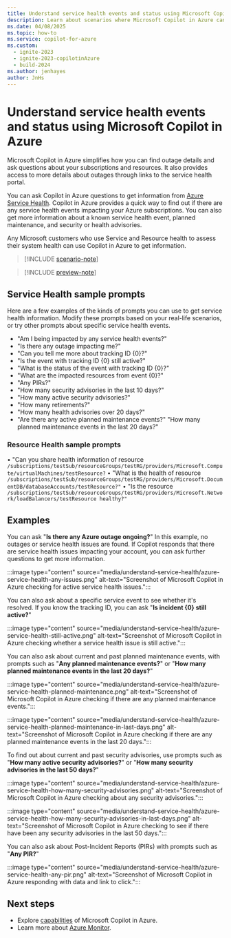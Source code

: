 ```yaml
---
title: Understand service health events and status using Microsoft Copilot in Azure
description: Learn about scenarios where Microsoft Copilot in Azure can provide information about service health events.
ms.date: 04/08/2025
ms.topic: how-to
ms.service: copilot-for-azure
ms.custom:
  - ignite-2023
  - ignite-2023-copilotinAzure
  - build-2024
ms.author: jenhayes
author: JnHs
---
```


# Understand service health events and status using Microsoft Copilot in Azure

Microsoft Copilot in Azure simplifies how you can find outage details and ask questions about your subscriptions and resources. 
It also provides access to more details about outages through links to the service health portal.

You can ask Copilot in Azure questions to get information from [Azure Service Health](/azure/service-health/overview). Copilot in Azure provides a quick way to find out if there are any service health events impacting your Azure subscriptions. You can also get more information about a known service health event, planned maintenance, and security or health advisories.

Any Microsoft customers who use Service and Resource health to assess their system health can use Copilot in Azure to get information.

> [!INCLUDE [scenario-note](includes/scenario-note.md)]

> [!INCLUDE [preview-note](includes/preview-note.md)]


## Service Health sample prompts

Here are a few examples of the kinds of prompts you can use to get service health information. Modify these prompts based on your real-life scenarios, or try other prompts about specific service health events.

- "Am I being impacted by any service health events?"
- "Is there any outage impacting me?"
- "Can you tell me more about tracking ID {0}?"
- "Is the event with tracking ID {0} still active?"
- "What is the status of the event with tracking ID {0}?"
- "What are the impacted resources from event {0}?"
- "Any PIRs?"
- "How many security advisories in the last 10 days?"
- "How many active security advisories?"
- "How many retirements?"
- "How many health advisories over 20 days?"
- "Are there any active planned maintenance events?"
  "How many planned maintenance events in the last 20 days?"
### Resource Health sample prompts
•	"Can you share health information of resource 
  ``/subscriptions/testSub/resourceGroups/testRG/providers/Microsoft.Compute/virtualMachines/testResource?``
•	"What is the health of resource 
  ``/subscriptions/testSub/resourceGroups/testRG/providers/Microsoft.DocumentDB/databaseAccounts/testResource?"``
•	"Is the resource 
  ``/subscriptions/testSub/resourceGroups/testRG/providers/Microsoft.Network/loadBalancers/testResource healthy?"``

## Examples

You can ask "**Is there any Azure outage ongoing?**" In this example, no outages or service health issues are found. If Copilot responds that there are service health issues impacting your account, you can ask further questions to get more information.

:::image type="content" source="media/understand-service-health/azure-service-health-any-issues.png" alt-text="Screenshot of Microsoft Copilot in Azure checking for active service health issues.":::

You can also ask about a specific service event to see whether it's resolved. If you know the tracking ID, you can ask "**Is incident {0} still active?**"

:::image type="content" source="media/understand-service-health/azure-service-health-still-active.png" alt-text="Screenshot of Microsoft Copilot in Azure checking whether a service health issue is still active.":::

You can also ask about current and past planned maintenance events, with prompts such as "**Any planned maintenance events?**" or "**How many planned maintenance events in the last 20 days?**"

:::image type="content" source="media/understand-service-health/azure-service-health-planned-maintenance.png" alt-text="Screenshot of Microsoft Copilot in Azure checking if there are any planned maintenance events.":::

:::image type="content" source="media/understand-service-health/azure-service-health-planned-maintenance-in-last-days.png" alt-text="Screenshot of Microsoft Copilot in Azure checking if there are any planned maintenance events in the last 20 days.":::

To find out about current and past security advisories, use prompts such as "**How many active security advisories?**" or "**How many security advisories in the last 50 days?**"

:::image type="content" source="media/understand-service-health/azure-service-health-how-many-security-advisories.png" alt-text="Screenshot of Microsoft Copilot in Azure checking about any security advisories.":::

:::image type="content" source="media/understand-service-health/azure-service-health-how-many-security-advisories-in-last-days.png" alt-text="Screenshot of Microsoft Copilot in Azure checking to see if there have been any security advisories in the last 50 days.":::

You can also ask about Post-Incident Reports (PIRs) with prompts such as "**Any PIR?**"

:::image type="content" source="media/understand-service-health/azure-service-health-any-pir.png" alt-text="Screenshot of Microsoft Copilot in Azure responding with data and link to click.":::


## Next steps

- Explore [capabilities](capabilities.md) of Microsoft Copilot in Azure.
- Learn more about [Azure Monitor](/azure/azure-monitor/).
